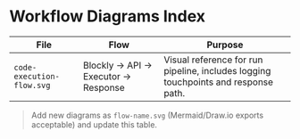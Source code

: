 # Workflow Diagrams Index

| File                      | Flow                                | Purpose                                                                            |
| ------------------------- | ----------------------------------- | ---------------------------------------------------------------------------------- |
| `code-execution-flow.svg` | Blockly → API → Executor → Response | Visual reference for run pipeline, includes logging touchpoints and response path. |

> Add new diagrams as `flow-name.svg` (Mermaid/Draw.io exports acceptable) and update this table.
